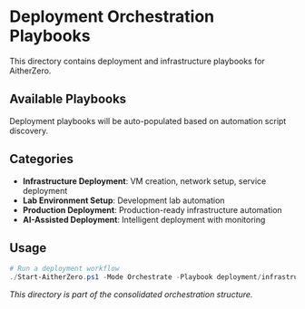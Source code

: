 # Deployment Orchestration Playbooks

This directory contains deployment and infrastructure playbooks for AitherZero.

## Available Playbooks

Deployment playbooks will be auto-populated based on automation script discovery.

## Categories

- **Infrastructure Deployment**: VM creation, network setup, service deployment
- **Lab Environment Setup**: Development lab automation
- **Production Deployment**: Production-ready infrastructure automation
- **AI-Assisted Deployment**: Intelligent deployment with monitoring

## Usage

```powershell
# Run a deployment workflow
./Start-AitherZero.ps1 -Mode Orchestrate -Playbook deployment/infrastructure-lab
```

*This directory is part of the consolidated orchestration structure.*